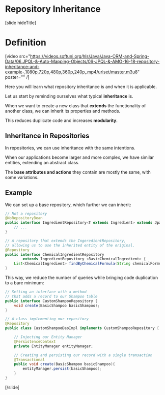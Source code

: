 # Repository Inheritance

[slide hideTitle]

# Definition

[video src="https://videos.softuni.org/hls/Java/Java-ORM-and-Spring-Data/06.JPQL-&-Auto-Mapping-Objects​/06-JPQL-&-AMO​​-16-18-repository-inheritance-and-example-,1080p,720p,480p,360p,240p,.mp4/urlset/master.m3u8" poster="" /]

Here you will learn what repository inheritance is and when it is applicable.

Let us start by reminding ourselves what typical **inheritance** is.

When we want to create a new class that **extends** the functionality of another class, we can inherit its properties and methods.

This reduces duplicate code and increases **modularity**.

## Inheritance in Repositories

In repositories, we can use inheritance with the same intentions.

When our applications become larger and more complex, we have similar entities, extending an abstract class.

The **base attributes and actions** they contain are mostly the same, with some variations.

## Example

We can set up a base repository, which further we can inherit:

```java
// Not a repository
@NoRepositoryBean 
public interface IngredientRepository<T extends Ingredient> extends JpaRepository<T, Long>{
    // ...
}

// A repository that extends the IngeredientRepository, 
// allowing us to use the inherited entity of the original.
@Repository 
public interface ChemicalIngredientRepository 
        extends IngredientRepository <BasicChemicalIngredient> {
    List<ChemicalIngredient> findByChemicalFormula(String chemicalFormula);
}
```

This way, we reduce the number of queries while bringing code duplication to a bare minimum:

```java
// Setting an interface with a method
// that adds a record to our Shampoo table
public interface CustomShampooRepository { 
    void create(BasicShampoo basicShampoo); 
}

// A class implementing our repository
@Repository
public class CustomShampooDaoImpl implements CustomShampooRepository { 

    // Injecting our Entity Manager         
    @PersistenceContext
    private EntityManager entityManager;                                        

    // Creating and persisting our record with a single transaction
    @Transactional
    public void create(BasicShampoo basicShampoo){                              
        entityManager.persist(basicShampoo);
    }
}
```

[/slide]